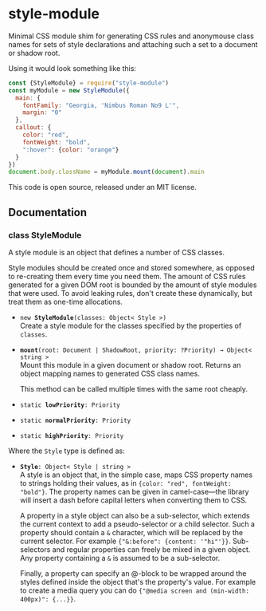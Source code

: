 <!-- To edit this file, edit /src/README.md, not /README.md -->

# style-module

Minimal CSS module shim for generating CSS rules and anonymouse class
names for sets of style declarations and attaching such a set to a
document or shadow root.

Using it would look something like this:

```javascript
const {StyleModule} = require("style-module")
const myModule = new StyleModule({
  main: {
    fontFamily: "Georgia, 'Nimbus Roman No9 L'",
    margin: "0"
  },
  callout: {
    color: "red",
    fontWeight: "bold",
    ":hover": {color: "orange"}
  }
})
document.body.className = myModule.mount(document).main
```

This code is open source, released under an MIT license.
    
## Documentation

### class StyleModule

A style module is an object that defines a number of CSS
classes.

Style modules should be created once and stored somewhere, as
opposed to re-creating them every time you need them. The amount of
CSS rules generated for a given DOM root is bounded by the amount
of style modules that were used. To avoid leaking rules, don't
create these dynamically, but treat them as one-time allocations.

 * `new `**`StyleModule`**`(classes: Object< Style >)`\
   Create a style module for the classes specified by the properties
   of `classes`.

 * **`mount`**`(root: Document | ShadowRoot, priority: ?Priority) → Object< string >`\
   Mount this module in a given document or shadow root. Returns an
   object mapping names to generated CSS class names.

   This method can be called multiple times with the same root
   cheaply.

 * `static `**`lowPriority`**`: Priority`

 * `static `**`normalPriority`**`: Priority`

 * `static `**`highPriority`**`: Priority`


Where the `Style` type is defined as:

 * **`Style`**`: Object< Style | string >`\
   A style is an object that, in the simple case, maps CSS property
   names to strings holding their values, as in `{color: "red",
   fontWeight: "bold"}`. The property names can be given in
   camel-case—the library will insert a dash before capital letters
   when converting them to CSS.

   A property in a style object can also be a sub-selector, which
   extends the current context to add a pseudo-selector or a child
   selector. Such a property should contain a `&` character, which
   will be replaced by the current selector. For example `{"&:before":
   {content: '"hi"'}}`. Sub-selectors and regular properties can
   freely be mixed in a given object. Any property containing a `&` is
   assumed to be a sub-selector.

   Finally, a property can specify an @-block to be wrapped around the
   styles defined inside the object that's the property's value. For
   example to create a media query you can do `{"@media screen and
   (min-width: 400px)": {...}}`.


